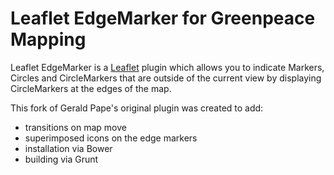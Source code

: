 Leaflet EdgeMarker for Greenpeace Mapping
=========================================

Leaflet EdgeMarker is a [Leaflet](http://leafletjs.com/) plugin which allows you to indicate Markers, 
Circles and CircleMarkers that are outside of the current view by displaying CircleMarkers at the edges of the map.

This fork of Gerald Pape's original plugin was created to add:

 * transitions on map move
 * superimposed icons on the edge markers
 * installation via Bower
 * building via Grunt

